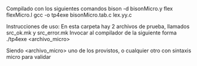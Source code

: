 Compilado con los siguientes comandos
bison -d bisonMicro.y
flex flexMicro.l
gcc -o tp4exe bisonMicro.tab.c lex.yy.c

Instrucciones de uso:
En esta carpeta hay 2 archivos de prueba, llamados src_ok.mk y src_error.mk
Invocar al compilador de la siguiente forma
./tp4exe <archivo_micro>

Siendo
<archivo_micro> uno de los provistos, o cualquier otro con sintaxis micro para validar

